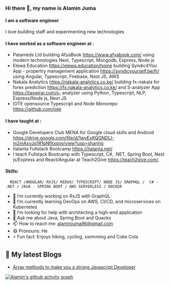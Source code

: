 ### Hi there 👋, my name is Alamin Juma
#### I am a software engineer
<!-- ![I am a software engineer](https://arturssmirnovs.github.io/github-profile-readme-generator/images/banner.png) -->

I love building staff and experimenting new technologies

#### I have worked as a software engineer at : 
- Patameds Ltd building AfyaBook https://www.afyabook.com/ using modern technologies Next, Typescript, Mongodb, Express, Node js 
- Elewa Education https://elewa.education/home building Syndic4You App - propertry management application https://syndicyourself.be/fr/ using Angular, Typescript, Firebase, Nest JS, AWS
- Nakala Analytics https://nakala-analytics.co.ke/ building fx-nakala for forex prediction https://fx.nakala-analytics.co.ke/ and S-analyzer App https://taswirai.com/s- 
  analyzer using Python, Typescript, NLP, Express/Node js, Next JS
- IOTE opensource Typescript and Node Monorepo https://github.com/iote   

#### I have taught at :  
- Google Developers Club MENA for Google cloud skills and Android https://drive.google.com/file/d/1wvExKQGNDLI-m2mAxyJq1R1gNfItxqoy/view?usp=sharing
- Italanta Fullstack Bootcamp https://italanta.net/
- I teach Fullstack Bootcamp with  Typescript, C#, .NET, Spring Boot, Nest js/Express and React/Angular  at Teach2Give https://teach2give.com/

#### Skills:  
      REACT /ANGULAR/ RXJS/ REDUX/ TYPESCRIPT/ NODE JS/ GRAPHQL /  C# - .NET / JAVA - SPRING BOOT / AWS SERVERLESS / DOCKER

- 🔭 I’m currently working on RxJS with GraphQL  
- 🌱 I’m currently learning DevOps on AWS, CI/CD, and microservices on Kubernetes 
- 🤔 I’m looking for help with architecting a high-end application   
- 💬 Ask me about Java, Spring Boot and Quacks 
- 📫 How to reach me: alaminjuma96@gmail.com 
- 😄 Pronouns: He 
- ⚡ Fun fact: Enjoys hiking, cycling, swimming and Coke Cola 


<!--
[<img src='https://cdn.jsdelivr.net/npm/simple-icons@3.0.1/icons/github.svg' alt='github' height='40'>](https://github.com/alamin-juma) [<img src='https://cdn.jsdelivr.net/npm/simple-icons@3.0.1/icons/hashnode.svg' alt='dev' height='40'>](https://magotialamin.hashnode.dev/) [<img src='https://cdn.jsdelivr.net/npm/simple-icons@3.0.1/icons/linkedin.svg' alt='linkedin' height='40'>](https://www.linkedin.com/in/alamin-juma-401911151//) [<img src='https://cdn.jsdelivr.net/npm/simple-icons@3.0.1/icons/twitter.svg' alt='twitter' height='40'>](https://twitter.com/@254Alamin) [<img src='https://cdn.jsdelivr.net/npm/simple-icons@3.0.1/icons/icloud.svg' alt='website' height='40'>](https://sites.google.com/view/alaminportfolio/projects?authuser=0)

<a href='https://archiveprogram.github.com/'><img src='https://raw.githubusercontent.com/acervenky/animated-github-badges/master/assets/acbadge.gif' width='40' height='40'></a> <a href='https://docs.github.com/en/developers'><img src='https://raw.githubusercontent.com/acervenky/animated-github-badges/master/assets/devbadge.gif' width='40' height='40'></a> <a href='https://github.com/pricing'><img src='https://raw.githubusercontent.com/acervenky/animated-github-badges/master/assets/pro.gif' width='40' height='40'></a> <a href='https://stars.github.com/'><img src='https://raw.githubusercontent.com/acervenky/animated-github-badges/master/assets/starbadge.gif' width='35' height='35'></a> <a href='https://docs.github.com/en/github/supporting-the-open-source-community-with-github-sponsors'><img src='https://raw.githubusercontent.com/acervenky/animated-github-badges/master/assets/sponsorbadge.gif' width='35' height='35'></a>

[![trophy](https://github-profile-trophy.vercel.app/?username=alamin-juma)](https://github.com/ryo-ma/github-profile-trophy)

-->
<!-- GitHub Stats -->
<!--
![GitHub stats](https://github-readme-stats.vercel.app/api?username=alamin-juma&show_icons=true&count_private=true)
-->
<!-- GitHub Metrics 
![GitHub metrics](https://metrics.lecoq.io/alamin-juma)-->

<!-- GitHub Streak Stats -->
<!--
![GitHub streak stats](https://github-readme-streak-stats.herokuapp.com/?user=alamin-juma)
-->

<!-- My latest Blogs -->
## 📗 My latest Blogs
- [Array methods to make you a strong Javascript Developer](https://dev.to/alaminjuma/javascript-array-methods-to-master-1kgl)

<!-- GitHub Activity Graph 
### GITHUB GRAPH ⚡
![Alamin-Juma Activity Graph](https://activity-graph.herokuapp.com/graph?username=Alamin-Juma&custom_title=Alamin-Juma's%20Contribution%20Graph&theme=react-dark)-->
[![Alamin's github activity graph](https://github-readme-activity-graph.vercel.app/graph?username=alamin-juma)](https://github.com/alamin-juma/github-readme-activity-graph)

